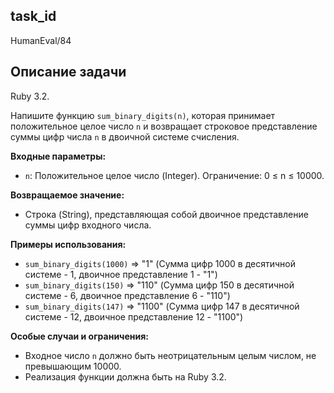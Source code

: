 ## task_id
HumanEval/84

## Описание задачи
Ruby 3.2.

Напишите функцию `sum_binary_digits(n)`, которая принимает положительное целое число `n` и возвращает строковое представление суммы цифр числа `n` в двоичной системе счисления.

**Входные параметры:**

* `n`: Положительное целое число (Integer).  Ограничение: 0 ≤ n ≤ 10000.

**Возвращаемое значение:**

* Строка (String), представляющая собой двоичное представление суммы цифр входного числа.

**Примеры использования:**

* `sum_binary_digits(1000)`  => "1"  (Сумма цифр 1000 в десятичной системе - 1, двоичное представление 1 - "1")
* `sum_binary_digits(150)`   => "110" (Сумма цифр 150 в десятичной системе - 6, двоичное представление 6 - "110")
* `sum_binary_digits(147)`   => "1100" (Сумма цифр 147 в десятичной системе - 12, двоичное представление 12 - "1100")


**Особые случаи и ограничения:**

* Входное число `n` должно быть неотрицательным целым числом, не превышающим 10000.
* Реализация функции должна быть на Ruby 3.2.

